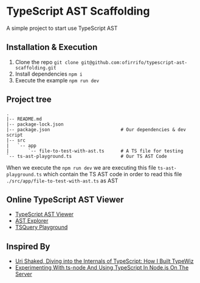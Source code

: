 # TypeScript AST Scaffolding

A simple project to start use TypeScript AST

## Installation & Execution
1. Clone the repo `git clone git@github.com:ofirrifo/typescript-ast-scaffolding.git`
2. Install dependencies `npm i`
3. Execute the example `npm run dev`

## Project tree

```
.
|-- README.md
|-- package-lock.json
|-- package.json                          # Our dependencies & dev script
|-- src
|   `-- app
|       `-- file-to-test-with-ast.ts      # A TS file for testing
`-- ts-ast-playground.ts                  # Our TS AST Code

```

When we execute the `npm run dev` we are executing this file `ts-ast-playground.ts`
which contain the TS AST code in order to read this file `./src/app/file-to-test-with-ast.ts` as AST



## Online TypeScript AST Viewer
- [TypeScript AST Viewer](https://ts-ast-viewer.com/#code/KYDwDg9gTgLgBAYwDYEMDOa4EE4G8BQ+cxiEAdmjFAK4IzQAUAlHgL6ElxooBuwDZFAFtgALi5UAlmQDmLAp04JyaCEmAA6JBBkDhwJgG4iJdu0LKK8FHAC8cMsADu2Yyg3c+DAOQxglbyMgA)
- [AST Explorer](https://astexplorer.net/)
- [TSQuery Playground](https://tsquery-playground.firebaseapp.com/)


## Inspired By
- [Uri Shaked, Diving into the Internals of TypeScript: How I Built TypeWiz](https://medium.com/@urish/diving-into-the-internals-of-typescript-how-i-built-typewiz-d273bbef3565)
- [Experimenting With ts-node And Using TypeScript In Node.js On The Server](https://www.bennadel.com/blog/3268-experimenting-with-ts-node-and-using-typescript-in-node-js-on-the-server.htm)
